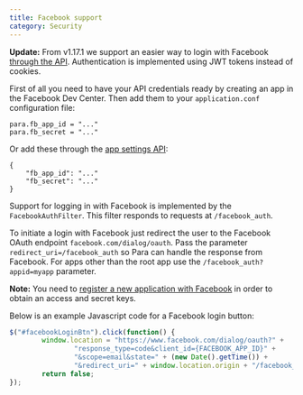 ```yaml
---
title: Facebook support
category: Security
---
```


**Update:** From v1.17.1 we support an easier way to login with Facebook [through the API](#034-api-jwt-signin).
Authentication is implemented using JWT tokens instead of cookies.

First of all you need to have your API credentials ready by creating an app in the Facebook Dev Center.
Then add them to your `application.conf` configuration file:
```
para.fb_app_id = "..."
para.fb_secret = "..."
```
Or add these through the [app settings API](#050-api-settings-put):
```
{
	"fb_app_id": "..."
	"fb_secret": "..."
}
```
Support for logging in with Facebook is implemented by the `FacebookAuthFilter`. This filter responds to requests at
`/facebook_auth`.

To initiate a login with Facebook just redirect the user to the Facebook OAuth endpoint
`facebook.com/dialog/oauth`. Pass the parameter `redirect_uri=/facebook_auth` so Para
can handle the response from Facebook. For apps other than the root app use the `/facebook_auth?appid=myapp` parameter.

**Note:** You need to [register a new application with Facebook](https://developers.facebook.com/)
in order to obtain an access and secret keys.

Below is an example Javascript code for a Facebook login button:

```js
$("#facebookLoginBtn").click(function() {
		window.location = "https://www.facebook.com/dialog/oauth?" +
				"response_type=code&client_id={FACEBOOK_APP_ID}" +
				"&scope=email&state=" + (new Date().getTime()) +
				"&redirect_uri=" + window.location.origin + "/facebook_auth";
		return false;
});
```
